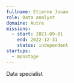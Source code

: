 ```yaml
---
fullname: Etienne Jouan
role: Data analyst
domaine: Autre
missions:
  - start: 2021-09-01
    end: 2022-12-31
    status: independent
startups:
  - monstage
---
```


Data specialist
